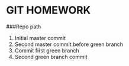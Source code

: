 # GIT HOMEWORK

###Repo path

1. Initial master commit
2. Second master commit before green branch
3. Commit first green branch
4. Second green branch commit
